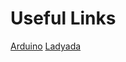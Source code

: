 # Useful Links
[Arduino](https://www.arduino.cc/en/Tutorial/HomePage)
[Ladyada](http://www.ladyada.net/learn/arduino/)
